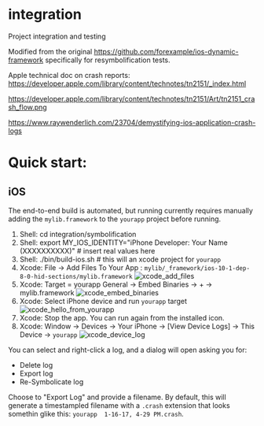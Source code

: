 # integration
Project integration and testing

Modified from the original https://github.com/forexample/ios-dynamic-framework specifically for resymbolification tests.

Apple technical doc on crash reports: https://developer.apple.com/library/content/technotes/tn2151/_index.html

https://developer.apple.com/library/content/technotes/tn2151/Art/tn2151_crash_flow.png

https://www.raywenderlich.com/23704/demystifying-ios-application-crash-logs

# Quick start:

## iOS

The end-to-end build is automated, but running currently requires manually adding the `mylib.framework` to the `yourapp` project before running.

1. Shell: cd integration/symbolification
2. Shell: export MY_IOS_IDENTITY="iPhone Developer: Your Name (XXXXXXXXXX)" # insert real values here
3. Shell: ./bin/build-ios.sh # this will an xcode project for `yourapp`
4. Xcode: File -> Add Files To Your App : `mylib/_framework/ios-10-1-dep-8-0-hid-sections/mylib.framework`
![xcode_add_files](https://cloud.githubusercontent.com/assets/554720/22299497/4e0e74c6-e2f2-11e6-903f-f9fac607b746.png)
5. Xcode: Target = yourapp General -> Embed Binaries -> + -> mylib.framework 
![xcode_embed_binaries](https://cloud.githubusercontent.com/assets/554720/22299399/f1f76300-e2f1-11e6-80b1-6f838caed224.png)
6. Xcode: Select iPhone device and run `yourapp` target
![xcode_hello_from_yourapp](https://cloud.githubusercontent.com/assets/554720/22301327/acb57082-e2f8-11e6-98f6-012702652b1a.png)
7. Xcode: Stop the app.  You can run again from the installed icon.
8. Xcode: Window -> Devices -> Your iPhone -> [View Device Logs] -> This Device -> `yourapp`
![xcode_device_log](https://cloud.githubusercontent.com/assets/554720/22301708/f58c3f10-e2f9-11e6-9192-fe049b2cce5a.png)

You can select and right-click a log, and a dialog will open asking you for:
* Delete log
* Export log
* Re-Symbolicate log

Choose to "Export Log" and provide a filename.  By default, this will generate a timestampled filename with a `.crash` extension that looks somethin glike this: `yourapp  1-16-17, 4-29 PM.crash`.


